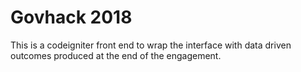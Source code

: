 # Govhack 2018

This is a codeigniter front end to wrap the interface with data driven outcomes produced at the end of the engagement.
